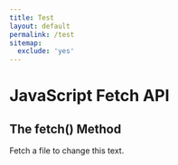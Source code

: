 ```yaml
---
title: Test
layout: default
permalink: /test
sitemap:
  exclude: 'yes'
---
```


# JavaScript Fetch API
## The fetch() Method
<p id="demo">Fetch a file to change this text.</p>

<script src="https://ajax.googleapis.com/ajax/libs/jquery/1.12.0/jquery.min.js"></script>
<script>
  $(document).ready(function() {
    fetch('http://jsonplaceholder.typicode.com/users').then(function(response) {
    // response.json() returns a promise, use the same .then syntax to work with the results
    response.json().then(function(users){
      // users is now our actual variable parsed from the json, so we can use it
      users.forEach(function(user){
        console.log(user.name)
      });
    });
  }).catch(err => console.error(err));
  });
</script>
